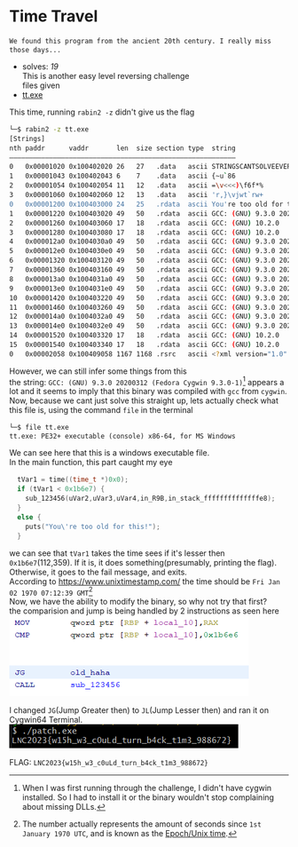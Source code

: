 # Time Travel

```
We found this program from the ancient 20th century. I really miss those days...
```
- solves: *19* <br>
This is another easy level reversing challenge \
files given
- [tt.exe](./tt.exe)

This time, running `rabin2 -z` didn't give us the flag
```sh
└─$ rabin2 -z tt.exe
[Strings]
nth paddr      vaddr       len  size section type  string
―――――――――――――――――――――――――――――――――――――――――――――――――――――――――
0   0x00001020 0x100402020 26   27   .data   ascii STRINGSCANTSOLVEEVERYTHING
1   0x00001043 0x100402043 6    7    .data   ascii {~u`86
2   0x00001054 0x100402054 11   12   .data   ascii =\v<<<)\f6f*%
3   0x00001060 0x100402060 12   13   .data   ascii 'r,}\vjwt`rw+
0   0x00001200 0x100403000 24   25   .rdata  ascii You're too old for this!
1   0x00001220 0x100403020 49   50   .rdata  ascii GCC: (GNU) 9.3.0 20200312 (Fedora Cygwin 9.3.0-1)
2   0x00001260 0x100403060 17   18   .rdata  ascii GCC: (GNU) 10.2.0
3   0x00001280 0x100403080 17   18   .rdata  ascii GCC: (GNU) 10.2.0
4   0x000012a0 0x1004030a0 49   50   .rdata  ascii GCC: (GNU) 9.3.0 20200312 (Fedora Cygwin 9.3.0-1)
5   0x000012e0 0x1004030e0 49   50   .rdata  ascii GCC: (GNU) 9.3.0 20200312 (Fedora Cygwin 9.3.0-1)
6   0x00001320 0x100403120 49   50   .rdata  ascii GCC: (GNU) 9.3.0 20200312 (Fedora Cygwin 9.3.0-1)
7   0x00001360 0x100403160 49   50   .rdata  ascii GCC: (GNU) 9.3.0 20200312 (Fedora Cygwin 9.3.0-1)
8   0x000013a0 0x1004031a0 49   50   .rdata  ascii GCC: (GNU) 9.3.0 20200312 (Fedora Cygwin 9.3.0-1)
9   0x000013e0 0x1004031e0 49   50   .rdata  ascii GCC: (GNU) 9.3.0 20200312 (Fedora Cygwin 9.3.0-1)
10  0x00001420 0x100403220 49   50   .rdata  ascii GCC: (GNU) 9.3.0 20200312 (Fedora Cygwin 9.3.0-1)
11  0x00001460 0x100403260 49   50   .rdata  ascii GCC: (GNU) 9.3.0 20200312 (Fedora Cygwin 9.3.0-1)
12  0x000014a0 0x1004032a0 49   50   .rdata  ascii GCC: (GNU) 9.3.0 20200312 (Fedora Cygwin 9.3.0-1)
13  0x000014e0 0x1004032e0 49   50   .rdata  ascii GCC: (GNU) 9.3.0 20200312 (Fedora Cygwin 9.3.0-1)
14  0x00001520 0x100403320 17   18   .rdata  ascii GCC: (GNU) 10.2.0
15  0x00001540 0x100403340 17   18   .rdata  ascii GCC: (GNU) 10.2.0
0   0x00002058 0x100409058 1167 1168 .rsrc   ascii <?xml version="1.0" encoding="UTF-8" standalone="yes"?>\n<assembly xmlns="urn:schemas-microsoft-com:asm.v1" manifestVersion="1.0">\n  <trustInfo xmlns="urn:schemas-microsoft-com:asm.v3">\n    <security>\n      <requestedPrivileges>\n        <requestedExecutionLevel level="asInvoker"/>\n      </requestedPrivileges>\n    </security>\n  </trustInfo>\n  <compatibility xmlns="urn:schemas-microsoft-com:compatibility.v1">\n    <application>\n      <!--The ID below indicates application support for Windows Vista -->\n      <supportedOS Id="{e2011457-1546-43c5-a5fe-008deee3d3f0}"/>\n      <!--The ID below indicates application support for Windows 7 -->\n      <supportedOS Id="{35138b9a-5d96-4fbd-8e2d-a2440225f93a}"/>\n      <!--The ID below indicates application support for Windows 8 -->\n      <supportedOS Id="{4a2f28e3-53b9-4441-ba9c-d69d4a4a6e38}"/>\n      <!--The ID below indicates application support for Windows 8.1 -->\n      <supportedOS Id="{1f676c76-80e1-4239-95bb-83d0f6d0da78}"/> \n      <!--The ID below indicates application support for Windows 10 -->\n      <supportedOS Id="{8e0f7a12-bfb3-4fe8-b9a5-48fd50a15a9a}"/> \n    </application>\n  </compatibility>\n</assembly>\n
```
However, we can still infer some things from this \
the string: `GCC: (GNU) 9.3.0 20200312 (Fedora Cygwin 9.3.0-1)`[^1] appears a lot and it seems to imply that this binary was compiled with `gcc` from `cygwin`. \
Now, because we cant just solve this straight up, lets actually check what this file is, using the command `file` in the terminal
```
└─$ file tt.exe
tt.exe: PE32+ executable (console) x86-64, for MS Windows
```
We can see here that this is a windows executable file. \
In the main function, this part caught my eye
```c
  tVar1 = time((time_t *)0x0);
  if (tVar1 < 0x1b6e7) {
    sub_123456(uVar2,uVar3,uVar4,in_R9B,in_stack_ffffffffffffffe8);
  }
  else {
    puts("You\'re too old for this!");
  }
```
we can see that `tVar1` takes the time sees if it's lesser then `0x1b6e7`(112,359). If it is, it does something(presumably, printing the flag). Otherwise, it goes to the fail message, and exits. \
According to https://www.unixtimestamp.com/ the time should be `Fri Jan 02 1970 07:12:39 GMT`[^2] \
Now, we have the ability to modify the binary, so why not try that first? \
the comparision and jump is being handled by 2 instructions as seen here \
![pic](./check_JG.png)

I changed `JG`(Jump Greater then) to `JL`(Jump Lesser then) and ran it on Cygwin64 Terminal. \
![pic](./flag.png)

FLAG: `LNC2023{w15h_w3_c0uLd_turn_b4ck_t1m3_988672}`

[^1]: When I was first running through the challenge, I didn't have cygwin installed. So I had to install it or the binary wouldn't stop complaining about missing DLLs.
[^2]: The number actually represents the amount of seconds since `1st January 1970 UTC`, and is known as the [Epoch/Unix time](https://en.wikipedia.org/wiki/Unix_time).
